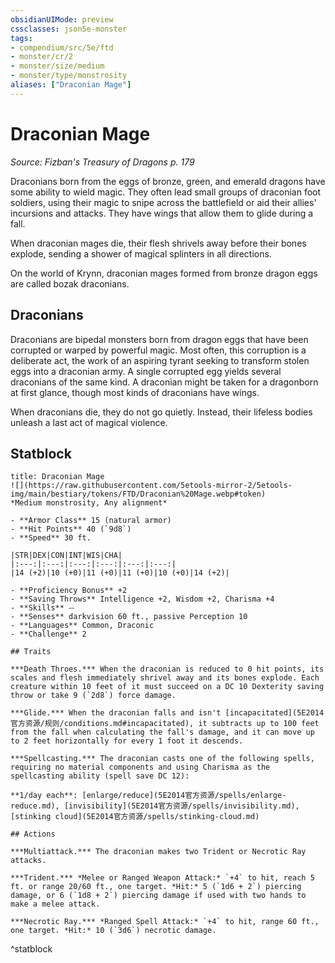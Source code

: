 ```yaml
---
obsidianUIMode: preview
cssclasses: json5e-monster
tags:
- compendium/src/5e/ftd
- monster/cr/2
- monster/size/medium
- monster/type/monstrosity
aliases: ["Draconian Mage"]
---
```

# Draconian Mage
*Source: Fizban's Treasury of Dragons p. 179*  

Draconians born from the eggs of bronze, green, and emerald dragons have some ability to wield magic. They often lead small groups of draconian foot soldiers, using their magic to snipe across the battlefield or aid their allies' incursions and attacks. They have wings that allow them to glide during a fall.

When draconian mages die, their flesh shrivels away before their bones explode, sending a shower of magical splinters in all directions.

On the world of Krynn, draconian mages formed from bronze dragon eggs are called bozak draconians.

## Draconians

Draconians are bipedal monsters born from dragon eggs that have been corrupted or warped by powerful magic. Most often, this corruption is a deliberate act, the work of an aspiring tyrant seeking to transform stolen eggs into a draconian army. A single corrupted egg yields several draconians of the same kind. A draconian might be taken for a dragonborn at first glance, though most kinds of draconians have wings.

When draconians die, they do not go quietly. Instead, their lifeless bodies unleash a last act of magical violence.

## Statblock

```ad-statblock
title: Draconian Mage
![](https://raw.githubusercontent.com/5etools-mirror-2/5etools-img/main/bestiary/tokens/FTD/Draconian%20Mage.webp#token)
*Medium monstrosity, Any alignment*

- **Armor Class** 15 (natural armor)
- **Hit Points** 40 (`9d8`)
- **Speed** 30 ft.

|STR|DEX|CON|INT|WIS|CHA|
|:---:|:---:|:---:|:---:|:---:|:---:|
|14 (+2)|10 (+0)|11 (+0)|11 (+0)|10 (+0)|14 (+2)|

- **Proficiency Bonus** +2
- **Saving Throws** Intelligence +2, Wisdom +2, Charisma +4
- **Skills** ⏤
- **Senses** darkvision 60 ft., passive Perception 10
- **Languages** Common, Draconic
- **Challenge** 2

## Traits

***Death Throes.*** When the draconian is reduced to 0 hit points, its scales and flesh immediately shrivel away and its bones explode. Each creature within 10 feet of it must succeed on a DC 10 Dexterity saving throw or take 9 (`2d8`) force damage.

***Glide.*** When the draconian falls and isn't [incapacitated](5E2014官方资源/规则/conditions.md#incapacitated), it subtracts up to 100 feet from the fall when calculating the fall's damage, and it can move up to 2 feet horizontally for every 1 foot it descends.

***Spellcasting.*** The draconian casts one of the following spells, requiring no material components and using Charisma as the spellcasting ability (spell save DC 12):

**1/day each**: [enlarge/reduce](5E2014官方资源/spells/enlarge-reduce.md), [invisibility](5E2014官方资源/spells/invisibility.md), [stinking cloud](5E2014官方资源/spells/stinking-cloud.md)

## Actions

***Multiattack.*** The draconian makes two Trident or Necrotic Ray attacks.

***Trident.*** *Melee or Ranged Weapon Attack:* `+4` to hit, reach 5 ft. or range 20/60 ft., one target. *Hit:* 5 (`1d6 + 2`) piercing damage, or 6 (`1d8 + 2`) piercing damage if used with two hands to make a melee attack.

***Necrotic Ray.*** *Ranged Spell Attack:* `+4` to hit, range 60 ft., one target. *Hit:* 10 (`3d6`) necrotic damage.
```
^statblock